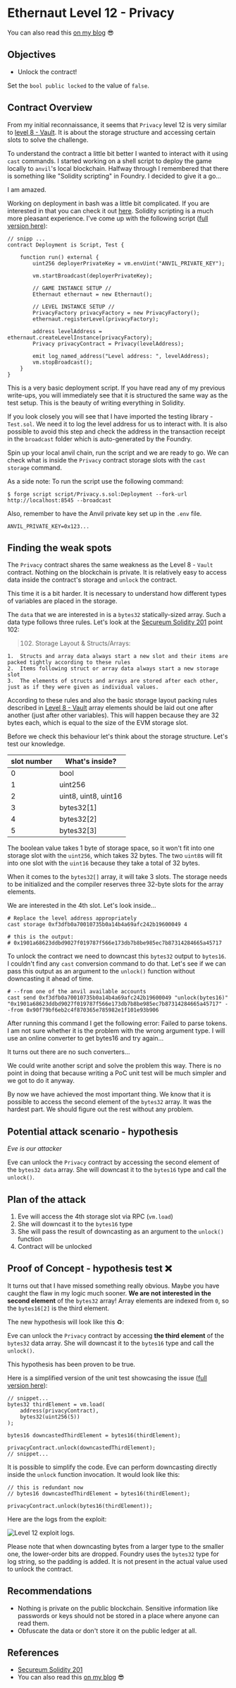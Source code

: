 # Ethernaut Level 12 - Privacy

You can also read this
[on my blog](https://wizzardhat.com/ethernaut-level-12-privacy/) 😎

## Objectives

- Unlock the contract!

Set the `bool public locked` to the value of `false`.

## Contract Overview

From my initial reconnaissance, it seems that `Privacy` level 12 is very similar
to [level 8 - Vault](https://wizzardhat.com/ethernaut-level-8-vault/). It is
about the storage structure and accessing certain slots to solve the challenge.

To understand the contract a little bit better I wanted to interact with it
using `cast` commands. I started working on a shell script to deploy the game
locally to `anvil`'s local blockchain. Halfway through I remembered that there
is something like "Solidity scripting" in Foundry. I decided to give it a go...

I am amazed.

Working on deployment in bash was a little bit complicated. If you are
interested in that you can check it out
[here](https://github.com/ChmielewskiKamil/ethernaut-foundry/tree/main/src/levels/12-Privacy/game_deploy_anvil.sh).
Solidity scripting is a much more pleasant experience. I've come up with the
following script
([full version here](https://github.com/ChmielewskiKamil/ethernaut-foundry/tree/main/script/Privacy.s.sol)):

```solidity
// snipp ...
contract Deployment is Script, Test {

	function run() external {
		uint256 deployerPrivateKey = vm.envUint("ANVIL_PRIVATE_KEY");

		vm.startBroadcast(deployerPrivateKey);

		// GAME INSTANCE SETUP //
		Ethernaut ethernaut = new Ethernaut();

		// LEVEL INSTANCE SETUP //
		PrivacyFactory privacyFactory = new PrivacyFactory();
		ethernaut.registerLevel(privacyFactory);

		address levelAddress = ethernaut.createLevelInstance(privacyFactory);
		Privacy privacyContract = Privacy(levelAddress);

		emit log_named_address("Level address: ", levelAddress);
		vm.stopBroadcast();
	}
}
```

This is a very basic deployment script. If you have read any of my previous
write-ups, you will immediately see that it is structured the same way as the
test setup. This is the beauty of writing everything in Solidity.

If you look closely you will see that I have imported the testing library -
`Test.sol`. We need it to log the level address for us to interact with. It is
also possible to avoid this step and check the address in the transaction
receipt in the `broadcast` folder which is auto-generated by the Foundry.

Spin up your local anvil chain, run the script and we are ready to go. We can
check what is inside the `Privacy` contract storage slots with the
`cast storage` command.

As a side note: To run the script use the following command:

```shell
$ forge script script/Privacy.s.sol:Deployment --fork-url http://localhost:8545 --broadcast
```

Also, remember to have the Anvil private key set up in the `.env` file.

```shell
ANVIL_PRIVATE_KEY=0x123...
```

## Finding the weak spots

The `Privacy` contract shares the same weakness as the Level 8 - `Vault`
contract. Nothing on the blockchain is private. It is relatively easy to access
data inside the contract's storage and `unlock` the contract.

This time it is a bit harder. It is necessary to understand how different types
of variables are placed in the storage.

The `data` that we are interested in is a `bytes32` statically-sized array. Such
a data type follows three rules. Let's look at the
[Secureum Solidity 201](https://secureum.substack.com/p/solidity-201) point 102:

> 102.  Storage Layout & Structs/Arrays:

    1.  Structs and array data always start a new slot and their items are packed tightly according to these rules
    2.  Items following struct or array data always start a new storage slot
    3.  The elements of structs and arrays are stored after each other, just as if they were given as individual values.

According to these rules and also the basic storage layout packing rules
described in [Level 8 - Vault](https://wizzardhat.com/ethernaut-level-8-vault/)
array elements should be laid out one after another (just after other
variables). This will happen because they are 32 bytes each, which is equal to
the size of the EVM storage slot.

Before we check this behaviour let's think about the storage structure. Let's
test our knowledge.

| slot number | What's inside?       |
| ----------- | -------------------- |
| 0           | bool                 |
| 1           | uint256              |
| 2           | uint8, uint8, uint16 |
| 3           | bytes32[1]           |
| 4           | bytes32[2]           |
| 5           | bytes32[3]           |

The boolean value takes 1 byte of storage space, so it won't fit into one
storage slot with the `uint256`, which takes 32 bytes. The two `uint8`s will fit
into one slot with the `uint16` because they take a total of 32 bytes.

When it comes to the `bytes32[]` array, it will take 3 slots. The storage needs
to be initialized and the compiler reserves three 32-byte slots for the array
elements.

We are interested in the 4th slot. Let's look inside...

```shell
# Replace the level address appropriately
cast storage 0xf3dfb0a70010735b0a14b4a69afc242b19600049 4

# this is the output:
# 0x1901a68623ddbd9027f019787f566e173db7b8be985ec7b87314284665a45717
```

To unlock the contract we need to downcast this `bytes32` output to `bytes16`. I
couldn't find any `cast` conversion command to do that. Let's see if we can pass
this output as an argument to the `unlock()` function without downcasting it
ahead of time.

```shell
# --from one of the anvil available accounts
cast send 0xf3dfb0a70010735b0a14b4a69afc242b19600049 "unlock(bytes16)" "0x1901a68623ddbd9027f019787f566e173db7b8be985ec7b87314284665a45717" --from 0x90f79bf6eb2c4f870365e785982e1f101e93b906
```

After running this command I get the following error: Failed to parse tokens. I
am not sure whether it is the problem with the wrong argument type. I will use
an online converter to get bytes16 and try again...

It turns out there are no such converters...

We could write another script and solve the problem this way. There is no point
in doing that because writing a PoC unit test will be much simpler and we got to
do it anyway.

By now we have achieved the most important thing. We know that it is possible to
access the second element of the `bytes32` array. It was the hardest part. We
should figure out the rest without any problem.

## Potential attack scenario - hypothesis

_Eve is our attacker_

Eve can unlock the `Privacy` contract by accessing the second element of the
`bytes32 data` array. She will downcast it to the `bytes16` type and call the
`unlock()`.

## Plan of the attack

1. Eve will access the 4th storage slot via RPC (`vm.load`)
2. She will downcast it to the `bytes16` type
3. She will pass the result of downcasting as an argument to the `unlock()`
   function
4. Contract will be unlocked

## Proof of Concept - hypothesis test ❌

It turns out that I have missed something really obvious. Maybe you have caught
the flaw in my logic much sooner. **We are not interested in the second
element** of the `bytes32` array! Array elements are indexed from `0`, so the
`bytes16[2]` is the third element.

The new hypothesis will look like this ♻️:

Eve can unlock the `Privacy` contract by accessing **the third element** of the
`bytes32` data array. She will downcast it to the `bytes16` type and call the
`unlock()`.

This hypothesis has been proven to be true.

Here is a simplified version of the unit test showcasing the issue
([full version here](https://github.com/ChmielewskiKamil/ethernaut-foundry/blob/main/test/12-Privacy.t.sol)):

```solidity
// snippet...
bytes32 thirdElement = vm.load(
	address(privacyContract),
	bytes32(uint256(5))
);

bytes16 downcastedThirdElement = bytes16(thirdElement);

privacyContract.unlock(downcastedThirdElement);
// snippet...
```

It is possible to simplify the code. Eve can perform downcasting directly inside
the `unlock` function invocation. It would look like this:

```solidity
// this is redundant now
// bytes16 downcastedThirdElement = bytes16(thirdElement);

privacyContract.unlock(bytes16(thirdElement));
```

Here are the logs from the exploit:

![Level 12 exploit logs.](https://github.com/ChmielewskiKamil/ethernaut-foundry/blob/main/img/12-exploit-logs.png?raw=true)

Please note that when downcasting bytes from a larger type to the smaller one,
the lower-order bits are dropped. Foundry uses the `bytes32` type for log
string, so the padding is added. It is not present in the actual value used to
unlock the contract.

## Recommendations

- Nothing is private on the public blockchain. Sensitive information like
  passwords or keys should not be stored in a place where anyone can read them.
- Obfuscate the data or don't store it on the public ledger at all.

## References

- [Secureum Solidity 201](https://secureum.substack.com/p/solidity-201)
- You can also read this
  [on my blog](https://wizzardhat.com/ethernaut-level-12-privacy/) 😎
